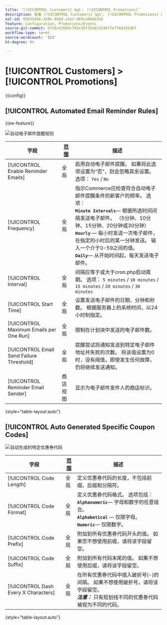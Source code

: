 ```yaml
---
title: ’[!UICONTROL Customers] &gt； [!UICONTROL Promotions]’
description: 查看 [!UICONTROL Customers] &gt； [!UICONTROL Promotions] 商务管理员页面。
exl-id: 93035d46-2e9e-466d-a5e3-d69ce6b662b8
feature: Configuration, Promotions/Events
source-git-commit: b710c0368dc765e3bf25e82324bffe7fb8192dbf
workflow-type: tm+mt
source-wordcount: '323'
ht-degree: 0%

---
```


# [!UICONTROL Customers] > [!UICONTROL Promotions]

{{config}}

## [!UICONTROL Automated Email Reminder Rules]

{{ee-feature}}

![自动电子邮件提醒规则](./assets/promotions-automated-email-reminder-rules.png)<!-- zoom -->

<!-- [Automated Email Reminder Rules](https://docs.magento.com/user-guide/marketing/email-reminder-rules-configure.html) -->

| 字段 | [范围](../../getting-started/websites-stores-views.md#scope-settings) | 描述 |
|--- |--- |--- |
| [!UICONTROL Enable Reminder Emails] | 全局 | 启用自动电子邮件提醒。 如果将此选项设置为“否”，则会忽略其余设置。 选项： `Yes` / `No` |
| [!UICONTROL Frequency] | 全局 | 指示Commerce应检查符合自动电子邮件提醒条件的新客户的频率。 选项： <br/>**`Minute Intervals`**— 根据所选时间间隔发送电子邮件。 （5分钟、10分钟、15分钟、20分钟或30分钟）<br/>**`Hourly`**  — 每小时发送一次电子邮件，在指定的小时后的某一分钟发送。 输入一个介于0-59之间的值。 <br/>**`Daily`**— 从开始时间起，每天发送电子邮件。 |
| [!UICONTROL Interval] | 全局 | 间隔应等于或大于cron.php启动周期。 选项： `5 minutes` / `10 minutes` / `15 minutes` / `20 minutes` / `30 minutes` |
| [!UICONTROL Start Time] | 全局 | 设置发送电子邮件的日期、分钟和秒数。 根据服务器上的系统时间，以24小时制指定。 |
| [!UICONTROL Maximum Emails per One Run] | 全局 | 限制在计划块中发送的电子邮件数。 |
| [!UICONTROL Email Send Failure Threshold] | 全局 | 提醒尝试将通知发送到特定电子邮件地址并失败的次数。 将该值设置为0时，没有阈值，即使发生任何故障，仍将继续发送通知。 |
| [!UICONTROL Reminder Email Sender] | 商店视图 | 显示为电子邮件发件人的商店标识。 |

{style="table-layout:auto"}

## [!UICONTROL Auto Generated Specific Coupon Codes]

![自动生成的特定优惠券代码](./assets/promotions-auto-generated-specific-coupon-codes.png)<!-- zoom -->

<!-- [Auto Generated Specific Coupon Codes](https://docs.magento.com/user-guide/marketing/price-rules-cart-coupon-code-configure.md  -->

| 字段 | [范围](../../getting-started/websites-stores-views.md#scope-settings) | 描述 |
|--- |--- |--- |
| [!UICONTROL Code Length] | 全局 | 定义优惠券代码的长度，不包括前缀、后缀和分隔符。 |
| [!UICONTROL Code Format] | 全局 | 定义优惠券代码格式。 选项包括： <br/>**`Alphanumeric`**— 字母和数字的任意组合。<br/>**`Alphabetical`**  — 仅限字母。 <br/>**`Numeric`**— 仅限数字。 |
| [!UICONTROL Code Prefix] | 全局 | 附加到所有优惠券代码开头的值。 如果您不想使用前缀，请将该字段留空。 |
| [!UICONTROL Code Suffix] | 全局 | 附加到所有代码末尾的值。 如果不想使用后缀，请将该字段留空。 |
| [!UICONTROL Dash Every X Characters] | 全局 | 在所有优惠券代码中插入破折号(-)的间隔。 如果不想使用破折号，请将该字段留空。 <br/>_**注意：**_ 只有短划线不同的优惠券代码被视为不同的代码。 |

{style="table-layout:auto"}
